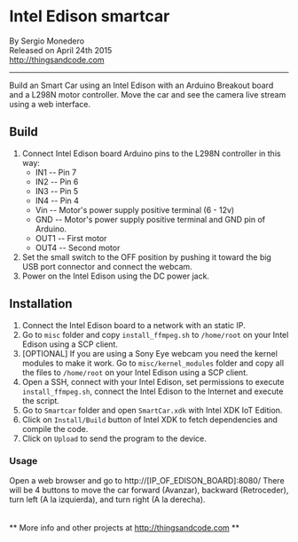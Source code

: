 # Intel Edison smartcar
By Sergio Monedero<br />
Released on April 24th 2015<br />
http://thingsandcode.com
***

Build an Smart Car using an Intel Edison with an Arduino Breakout board and a L298N motor controller. Move the car and see the camera live stream using a web interface.

## Build
1. Connect Intel Edison board Arduino pins to the L298N controller in this way:
	* IN1 -- Pin 7
	* IN2 -- Pin 6
	* IN3 -- Pin 5
	* IN4 -- Pin 4
	* Vin -- Motor's power supply positive terminal (6 - 12v)
	* GND -- Motor's power supply positive terminal and GND pin of Arduino. 
	* OUT1 -- First motor
	* OUT4 -- Second motor
2. Set the small switch to the OFF position by pushing it toward the big USB port connector and connect the webcam.
3. Power on the Intel Edison using the DC power jack.

## Installation
1. Connect the Intel Edison board to a network with an static IP.
2. Go to `misc` folder and copy `install_ffmpeg.sh` to `/home/root` on your Intel Edison using a SCP client.
3. [OPTIONAL] If you are using a Sony Eye webcam you need the kernel modules to make it work. Go to `misc/kernel_modules` folder and copy all the files to `/home/root` on your Intel Edison using a SCP client.
4. Open a SSH, connect with your Intel Edison, set permissions to execute `install_ffmpeg.sh`, connect the Intel Edison to the Internet and execute the script.
5. Go to `Smartcar` folder and open `SmartCar.xdk` with Intel XDK IoT Edition.
6. Click on `Install/Build` button of Intel XDK to fetch dependencies and compile the code.
7. Click on `Upload` to send the program to the device.


### Usage
Open a web browser and go to http://[IP_OF_EDISON_BOARD]:8080/ There will be 4 buttons to move the car forward (Avanzar), backward (Retroceder), turn left (A la izquierda), and turn right (A la derecha).
<br />
<br />
<br />
** More info and other projects at http://thingsandcode.com **
